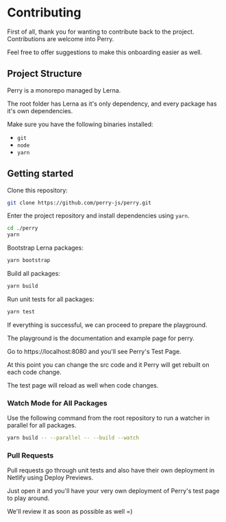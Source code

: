 # Contributing

First of all, thank you for wanting to contribute back to the project.
Contributions are welcome into Perry.

Feel free to offer suggestions to make this onboarding easier as well.

## Project Structure

Perry is a monorepo managed by Lerna.

The root folder has Lerna as it's only dependency, and every package has it's own dependencies.

Make sure you have the following binaries installed:

 - `git`
 - `node`
 - `yarn`

## Getting started

Clone this repository:

```sh
git clone https://github.com/perry-js/perry.git
```

Enter the project repository and install dependencies using `yarn`.

```sh
cd ./perry
yarn
```

Bootstrap Lerna packages:

```sh
yarn bootstrap
```

Build all packages:

```sh
yarn build
```

Run unit tests for all packages:

```sh
yarn test
```

If everything is successful, we can proceed to prepare the playground.

The playground is the documentation and example page for perry.


Go to https://localhost:8080 and you'll see Perry's Test Page.

At this point you can change the src code and it Perry will get rebuilt on each code change.

The test page will reload as well when code changes.

### Watch Mode for All Packages

Use the following command from the root repository to run a watcher in parallel for all packages.

```sh
yarn build -- --parallel -- --build --watch
```

### Pull Requests

Pull requests go through unit tests and also have their own deployment in Netlify using Deploy Previews.

Just open it and you'll have your very own deployment of Perry's test page to play around.

We'll review it as soon as possible as well =)